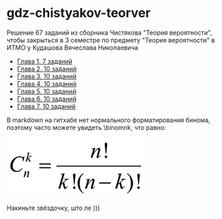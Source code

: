 # gdz-chistyakov-teorver

Решение 67 заданий из сборника Чистякова "Теория вероятности", чтобы закрыться в 3 семестре по предмету "Теория вероятности" в ИТМО у Кудашова Вячеслава Николаевича

- [Глава 1. 7 заданий](./chapter1.md)
- [Глава 2. 10 заданий](./chapter2.md)
- [Глава 3. 10 заданий](./chapter3.md)
- [Глава 4. 10 заданий](./chapter4.md)
- [Глава 5. 10 заданий](./chapter5.md)
- [Глава 6. 10 заданий](./chapter6.md)
- [Глава 7. 10 заданий](./chapter7.md)


В markdown на гитхабе нет нормального форматирования бинома, поэтому часто можете увидеть \binomnk, что равно:

![](src/binom.png)

Накиньте звёздочку, што ле )))
